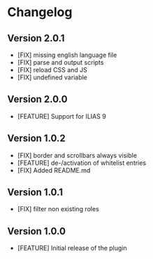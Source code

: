 # Changelog

## Version 2.0.1
- [FIX] missing english language file
- [FIX] parse and output scripts
- [FIX] reload CSS and JS
- [FIX] undefined variable

## Version 2.0.0
- [FEATURE] Support for ILIAS 9

## Version 1.0.2
- [FIX] border and scrollbars always visible
- [FEATURE] de-/activation of whitelist entries
- [FIX] Added README.md

## Version 1.0.1
- [FIX] filter non existing roles

## Version 1.0.0
- [FEATURE] Initial release of the plugin 
